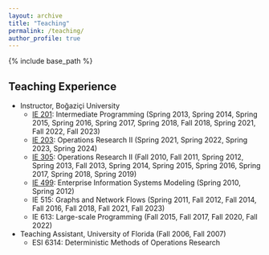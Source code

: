 ```yaml
---
layout: archive
title: "Teaching"
permalink: /teaching/
author_profile: true
---
```


{% include base_path %}

## Teaching Experience

- Instructor, Boğaziçi University
  - [IE  201](https://ie.bogazici.edu.tr/courses/ie-201-intermediate-programming): Intermediate Programming (Spring 2013, Spring 2014, Spring 2015, Spring 2016, Spring 2017, Spring 2018, Fall 2018, Spring 2021, Fall 2022, Fall 2023)
  - [IE 203](https://ie.bogazici.edu.tr/courses/ie-203-operations-research-ii): Operations Research II (Spring 2021, Spring 2022, Spring 2023, Spring 2024)
  - [IE  305](https://ie.bogazici.edu.tr/courses/ie-203-operations-research-ii): Operations Research II (Fall 2010, Fall 2011, Spring 2012, Spring 2013, Fall 2013, Spring 2014, Spring 2015, Spring 2016, Spring 2017, Spring 2018, Spring 2019)
  - [IE 499](https://bogazici.edu.tr/en_US/Content/Academic/Undergraduate_Catalogue/Faculty_of_Engineering/Department_of_Industrial_Engineering): Enterprise Information Systems Modeling (Spring 2010, Spring 2012)
  - IE 515: Graphs and Network Flows (Spring 2011, Fall 2012, Fall 2014, Fall 2016, Fall 2018, Fall 2021, Fall 2023)
  - IE 613: Large-scale Programming (Fall 2015, Fall 2017, Fall 2020, Fall 2022) 
- Teaching Assistant, University of Florida (Fall 2006, Fall 2007) 
  - ESI 6314: Deterministic Methods of Operations Research
